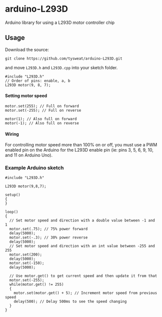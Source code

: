 # arduino-L293D
Arduino library for using a L293D motor controller chip

## Usage
Download the source:

  ```git clone https://github.com/tysweat/arduino-L293D.git```
  
and move ```L293D.h``` and ```L293D.cpp``` into your sketch folder.



```
#include "L293D.h"
// Order of pins: enable, a, b
L293D motor(9, 8, 7);
```
#### Setting motor speed
```
motor.set(255); // Full on forward
motor.set(-255); // Full on reverse

motor(1); // Also full on forward
motor(-1); // Also full on reverse
```

#### Wiring
For controlling motor speed more than 100% on or off, you must use a PWM enabled pin on the Arduino for the L293D enable pin (ie: pins 3, 5, 6, 9, 10, and 11 on Arduino Uno).

### Example Arduino sketch

```
#include "L293D.h"

L293D motor(9,8,7);

setup()
{
}

loop()
{
  // Set motor speed and direction with a double value between -1 and 1
  motor.set(.75); // 75% power forward
  delay(5000);
  motor.set(-.3); // 30% power reverse
  delay(5000);
  // Set motor speed and direction with an int value between -255 and 255
  motor.set(200);
  delay(5000);
  motor.set(-150);
  delay(5000);
  
  // Use motor.get() to get current speed and then update it from that
  motor.set(-255);
  while(motor.get() != 255)
  {
    motor.set(motor.get() + 5); // Increment motor speed from previous speed
    delay(500); // Delay 500ms to see the speed changing
  }
}
```
